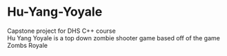 # Hu-Yang-Yoyale
Capstone project for DHS C++ course
<br>
Hu Yang Yoyale is a top down zombie shooter game based off of the game Zombs Royale
